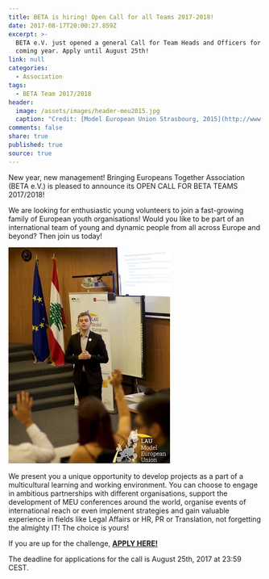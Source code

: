 ```yaml
---
title: BETA is hiring! Open Call for all Teams 2017-2018!
date: 2017-08-17T20:00:27.859Z
excerpt: >-
  BETA e.V. just opened a general Call for Team Heads and Officers for the
  coming year. Apply until August 25th!
link: null
categories:
  - Association
tags:
  - BETA Team 2017/2018
header:
  image: /assets/images/header-meu2015.jpg
  caption: "Credit: [Model European Union Strasbourg, 2015](http://www.meu-strasbourg.org)"
comments: false
share: true
published: true
source: true
---
```

New year, new management! Bringing Europeans Together Association (BETA e.V.) is pleased to announce its OPEN CALL FOR BETA TEAMS 2017/2018!

We are looking for enthusiastic young volunteers to join a fast-growing family of European youth organisations! Would you like to be part of an international team of young and dynamic people from all across Europe and beyond? Then join us today! 

 

![null](/assets/images/14479819_763307860475402_7627674594925883006_n.jpg)

We present you a unique opportunity to develop projects as a part of a multicultural learning and working environment. You can choose to engage in ambitious partnerships with different organisations, support the development of MEU conferences around the world, organise events of international reach or even implement strategies and gain valuable experience in fields like Legal Affairs or HR, PR or Translation, not forgetting the almighty IT! The choice is yours!

If you are up for the challenge,  **[APPLY HERE!](https://goo.gl/forms/x7vNvWCSmViCqn0k2)**

The deadline for applications for the call is August 25th, 2017 at 23:59 CEST.
